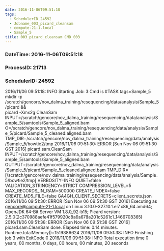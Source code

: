 ```yaml
---
date: 2016-11-06T09:51:18
tags:
  - SchedulerID_24592
  - Jobname_003_picard_cleansam
  - compute-21-1.local
  - Sample_5
title: 003_picard_cleansam CMD_003
---
```


### DateTime: 2016-11-06T09:51:18
### ProcessID: 21713
### SchedulerID: 24592


2016/11/06 09:51:18: INFO Starting Job: 3 
Cmd is #TASK tags=Sample_5
mkdir -p /scratch/gencore/nov_dalma_training/resequencing/data/analysis/Sample_5/picard && \
picard -Xmx2g CleanSam \
    INPUT=/scratch/gencore/nov_dalma_training/resequencing/data/analysis/Sample_5/samtools/Sample_5_aligned.bam \
    O=/scratch/gencore/nov_dalma_training/resequencing/data/analysis/Sample_5/picard/Sample_5_cleaned.aligned.bam \
    TMP_DIR=/scratch/gencore/nov_dalma_training/resequencing/data/analysis/Sample_5/bowtie2/tmp
 2016/11/06 09:51:30: ERROR [Sun Nov 06 09:51:30 GST 2016] picard.sam.CleanSam INPUT=/scratch/gencore/nov_dalma_training/resequencing/data/analysis/Sample_5/samtools/Sample_5_aligned.bam OUTPUT=/scratch/gencore/nov_dalma_training/resequencing/data/analysis/Sample_5/picard/Sample_5_cleaned.aligned.bam TMP_DIR=[/scratch/gencore/nov_dalma_training/resequencing/data/analysis/Sample_5/bowtie2/tmp]    VERBOSITY=INFO QUIET=false VALIDATION_STRINGENCY=STRICT COMPRESSION_LEVEL=5 MAX_RECORDS_IN_RAM=500000 CREATE_INDEX=false CREATE_MD5_FILE=false GA4GH_CLIENT_SECRETS=client_secrets.json
 2016/11/06 09:51:30: ERROR [Sun Nov 06 09:51:30 GST 2016] Executing as gencore@compute-21-1.local on Linux 3.10.0-327.10.1.el7.x86_64 amd64; OpenJDK 64-Bit Server VM 1.8.0_92-b15; Picard version: 2.5.0(2c370988aefe41f579920c8a6a678a201c5261c1_1466708365)
 2016/11/06 09:51:38: ERROR [Sun Nov 06 09:51:38 GST 2016] picard.sam.CleanSam done. Elapsed time: 0.14 minutes.
Runtime.totalMemory()=1519386624
 2016/11/06 09:51:38: INFO Finishing job 3 with ExitCode 0
 2016/11/06 09:51:38: INFO Total execution time 0 years, 00 months, 0 days, 00 hours, 00 minutes, 20 seconds
 